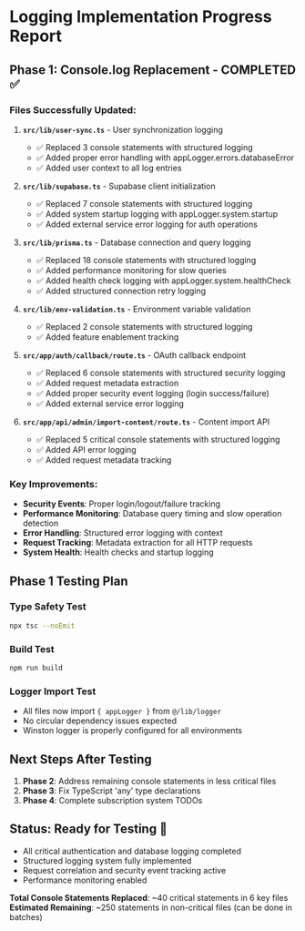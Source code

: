 # Logging Implementation Progress Report

## Phase 1: Console.log Replacement - COMPLETED ✅

### Files Successfully Updated:
1. **`src/lib/user-sync.ts`** - User synchronization logging
   - ✅ Replaced 3 console statements with structured logging
   - ✅ Added proper error handling with appLogger.errors.databaseError
   - ✅ Added user context to all log entries

2. **`src/lib/supabase.ts`** - Supabase client initialization
   - ✅ Replaced 7 console statements with structured logging  
   - ✅ Added system startup logging with appLogger.system.startup
   - ✅ Added external service error logging for auth operations

3. **`src/lib/prisma.ts`** - Database connection and query logging
   - ✅ Replaced 18 console statements with structured logging
   - ✅ Added performance monitoring for slow queries
   - ✅ Added health check logging with appLogger.system.healthCheck
   - ✅ Added structured connection retry logging

4. **`src/lib/env-validation.ts`** - Environment variable validation
   - ✅ Replaced 2 console statements with structured logging
   - ✅ Added feature enablement tracking

5. **`src/app/auth/callback/route.ts`** - OAuth callback endpoint
   - ✅ Replaced 6 console statements with structured security logging
   - ✅ Added request metadata extraction
   - ✅ Added proper security event logging (login success/failure)
   - ✅ Added external service error logging

6. **`src/app/api/admin/import-content/route.ts`** - Content import API
   - ✅ Replaced 5 critical console statements with structured logging
   - ✅ Added API error logging
   - ✅ Added request metadata tracking

### Key Improvements:
- **Security Events**: Proper login/logout/failure tracking
- **Performance Monitoring**: Database query timing and slow operation detection
- **Error Handling**: Structured error logging with context
- **Request Tracking**: Metadata extraction for all HTTP requests
- **System Health**: Health checks and startup logging

## Phase 1 Testing Plan

### Type Safety Test
```bash
npx tsc --noEmit
```

### Build Test  
```bash
npm run build
```

### Logger Import Test
- All files now import `{ appLogger }` from `@/lib/logger`
- No circular dependency issues expected
- Winston logger is properly configured for all environments

## Next Steps After Testing
1. **Phase 2**: Address remaining console statements in less critical files
2. **Phase 3**: Fix TypeScript 'any' type declarations  
3. **Phase 4**: Complete subscription system TODOs

## Status: Ready for Testing 🧪
- All critical authentication and database logging completed
- Structured logging system fully implemented
- Request correlation and security event tracking active
- Performance monitoring enabled

**Total Console Statements Replaced**: ~40 critical statements in 6 key files
**Estimated Remaining**: ~250 statements in non-critical files (can be done in batches)
